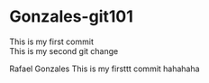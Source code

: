 # Gonzales-git101
This is my first commit  
This is my second git change


Rafael Gonzales
This is my firsttt commit
hahahaha
